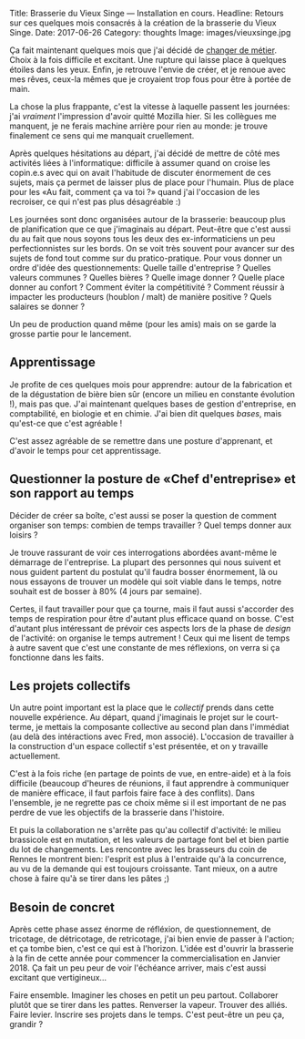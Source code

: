 Title: Brasserie du Vieux Singe — Installation en cours.
Headline: Retours sur ces quelques mois consacrés à la création de la brasserie du Vieux Singe.
Date: 2017-06-26
Category: thoughts
Image: images/vieuxsinge.jpg

Ça fait maintenant quelques mois que j'ai décidé de [changer de métier](https://www.vieuxsinge.com). Choix à la fois difficile et excitant. Une rupture qui laisse place à quelques étoiles dans les yeux. Enfin, je retrouve l'envie de créer, et je renoue avec mes rêves, ceux-la mêmes que je croyaient trop fous pour être à portée de main.

La chose la plus frappante, c'est la vitesse à laquelle passent les journées: j'ai *vraiment* l'impression d'avoir quitté Mozilla hier. Si les collègues me
manquent, je ne ferais machine arrière pour rien au monde: je trouve finalement ce sens qui me manquait cruellement.

Après quelques hésitations au départ, j'ai décidé de mettre de côté mes activités liées à l'informatique: difficile à assumer quand on croise les copin.e.s avec qui on avait l'habitude de discuter énormement de ces sujets, mais ça permet de laisser plus de place pour l'humain. Plus de place pour les «Au fait, comment ça va toi ?» quand j'ai l'occasion de les recroiser, ce qui n'est pas plus désagréable :)

Les journées sont donc organisées autour de la brasserie: beaucoup plus de planification que ce que j'imaginais au départ. Peut-être que c'est aussi du au fait que nous soyons tous les deux des ex-informaticiens un peu perfectionnistes sur les bords. On se voit très souvent pour avancer sur des sujets de fond tout comme sur du pratico-pratique. Pour vous donner un ordre d'idée des questionnements: Quelle taille d'entreprise ? Quelles valeurs communes ? Quelles bières ? Quelle image donner ? Quelle place donner au confort ? Comment éviter la compétitivité ? Comment réussir à impacter les producteurs (houblon / malt) de manière positive ? Quels salaires se donner ?

Un peu de production quand même (pour les amis) mais on se garde la grosse partie pour le lancement.

## Apprentissage

Je profite de ces quelques mois pour apprendre: autour de la fabrication et de la dégustation de bière bien sûr (encore un milieu en constante évolution !), mais pas que. J'ai maintenant quelques bases de gestion d'entreprise, en comptabilité, en biologie et en chimie. J'ai bien dit quelques *bases*, mais qu'est-ce que c'est agréable !

C'est assez agréable de se remettre dans une posture d'apprenant, et d'avoir le temps pour cet apprentissage.

## Questionner la posture de «Chef d'entreprise» et son rapport au temps

Décider de créer sa boîte, c'est aussi se poser la question de comment organiser son temps: combien de temps travailler ? Quel temps donner aux loisirs ?

Je trouve rassurant de voir ces interrogations abordées avant-même le démarrage de l'entreprise. La plupart des personnes qui nous suivent et nous guident partent du postulat qu'il faudra bosser énormement, là ou nous essayons de trouver un modèle qui soit viable dans le temps, notre souhait est de bosser à 80% (4 jours par semaine).

Certes, il faut travailler pour que ça tourne, mais il faut aussi s'accorder des temps de respiration pour être d'autant plus efficace quand on bosse. C'est d'autant plus intéressant de prévoir ces aspects lors de la phase de *design* de l'activité: on organise le temps autrement ! Ceux qui me lisent de temps à autre savent que c'est une constante de mes réflexions, on verra si ça fonctionne dans les faits.

## Les projets collectifs

Un autre point important est la place que le *collectif* prends dans cette nouvelle expérience. Au départ, quand j'imaginais le projet sur le court-terme, je mettais la composante collective au second plan dans l'immédiat (au delà des intéractions avec Fred, mon associé). L'occasion de travailler à la construction d'un espace collectif s'est présentée, et on y travaille actuellement.

C'est à la fois riche (en partage de points de vue, en entre-aide) et à la fois difficile (beaucoup d'heures de réunions, il faut apprendre à communiquer de manière efficace, il faut parfois faire face à des conflits). Dans l'ensemble, je ne regrette pas ce choix même si il est important de ne pas perdre de vue les objectifs de la brasserie dans l'histoire.

Et puis la collaboration ne s'arrête pas qu'au collectif d'activité: le milieu brassicole est en mutation, et les valeurs de partage font bel et bien partie du lot de changements. Les rencontre avec les brasseurs du coin de Rennes le montrent bien: l'esprit est plus à l'entraide qu'à la concurrence, au vu de la demande qui est toujours croissante. Tant mieux, on a autre chose à faire qu'à se tirer dans les pâtes ;)

## Besoin de concret

Après cette phase assez énorme de réfléxion, de questionnement, de tricotage, de détricotage, de retricotage, j'ai bien envie de passer à l'action; et ça tombe bien, c'est ce qui est à l'horizon. L'idée est d'ouvrir la brasserie à la fin de cette année pour commencer la commercialisation en Janvier 2018. Ça fait un peu peur de voir l'échéance arriver, mais c'est aussi excitant que vertigineux…

Faire ensemble. Imaginer les choses en petit un peu partout. Collaborer plutôt que se tirer dans les pattes. Renverser la vapeur. Trouver des alliés. Faire levier. Inscrire ses projets dans le temps. C'est peut-être un peu ça, grandir ?
